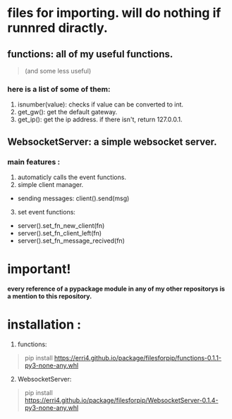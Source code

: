 # files for importing. will do nothing if runnred diractly.

## functions: all of my useful functions.
> (and some less useful)
### here is a list of some of them:
1. isnumber(value):
    checks if value can be converted to int.
2. get_gw():
    get the default gateway.
3. get_ip():
    get the ip address. if there isn't, return 127.0.0.1.

## WebsocketServer: a simple websocket server.
### main features :
1. automaticly calls the event functions.
2. simple client manager.
- sending messages: client().send(msg)
3. set event functions:
- server().set_fn_new_client(fn)
- server().set_fn_client_left(fn)
- server().set_fn_message_recived(fn)

# **important!**
**every reference of a pypackage module in any of my other repositorys is a mention to this repository.**

# installation :
1. functions:
> pip install https://erri4.github.io/package/filesforpip/functions-0.1.1-py3-none-any.whl

2. WebsocketServer:
> pip install https://erri4.github.io/package/filesforpip/WebsocketServer-0.1.4-py3-none-any.whl
